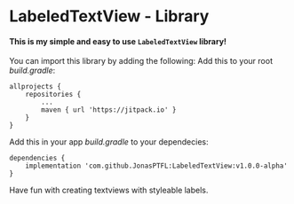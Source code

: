 # LabeledTextView - Library

#### This is my simple and easy to use  `LabeledTextView` library!

You can import this library by adding the following:
Add this to your root _build.gradle_:
```
allprojects {
    repositories {
        ...
        maven { url 'https://jitpack.io' }
    }
}
```
Add this in your app _build.gradle_ to your dependecies:
```
dependencies {
    implementation 'com.github.JonasPTFL:LabeledTextView:v1.0.0-alpha'
}
```


Have fun with creating textviews with styleable labels.

